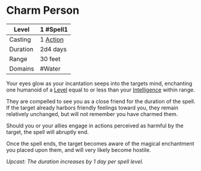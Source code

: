 # Charm Person

| Level     | 1 #Spell1                                        |
| --------- | ------------------------------------------------ |
| Casting   | 1 [Action](../../../../Game%20Procedures/Action.md) |
| Duration  | 2d4 days                                         |
| Range     | 30 feet                                          |
| Domains   | #Water                                           |

Your eyes glow as your incantation seeps into the targets mind, enchanting one humanoid of a [Level](../../../../Player%20Characters/Derived%20Statistics/Level.md) equal to or less than your [Intelligence](../../../../Player%20Characters/Chosen%20Statistics/Intelligence.md) within range.

They are compelled to see you as a close friend for the duration of the spell. If the target already harbors friendly feelings toward you, they remain relatively unchanged, but will not remember you have charmed them. 

Should you or your allies engage in actions perceived as harmful by the target, the spell will abruptly end. 

Once the spell ends, the target becomes aware of the magical enchantment you placed upon them, and will very likely become hostile.

*Upcast: The duration increases by 1 day per spell level.*
